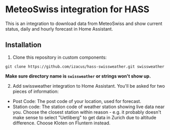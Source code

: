 # MeteoSwiss integration for HASS

This is an integration to download data from MeteoSwiss and show current status, daily and hourly forecast in Home Assistant.

## Installation

1. Clone this repository in custom components:

```
git clone https://github.com/izacus/hass-swissweather.git swissweather
```

__Make sure directory name is `swissweather` or strings won't show up.__

2. Add swissweather integration to Home Assistant. You'll be asked for two pieces of information:

* Post Code: The post code of your location, used for forecast.
* Station code: The station code of weather station showing live data near you. Choose the closest station within reason - e.g. it probably doesn't make sense to select "Uetliberg" to get data in Zurich due to altitude difference. Choose Kloten on Fluntern instead.